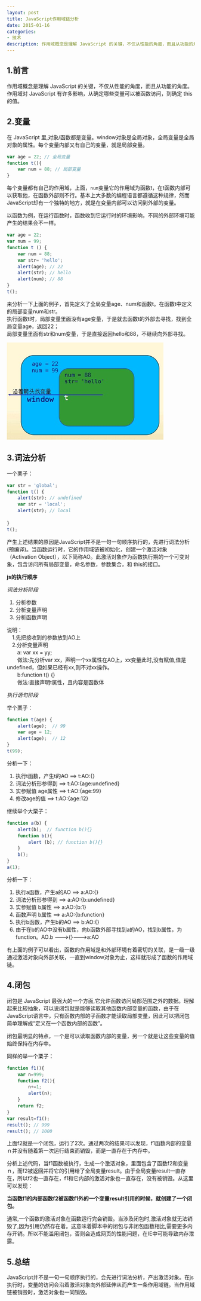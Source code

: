 ```yaml
---
layout: post
title: JavaScript作用域链分析
date: 2015-01-16
categories:
- 技术
description: 作用域概念是理解 JavaScript 的关键，不仅从性能的角度，而且从功能的角度。作用域对 JavaScript 有许多影响，从确定哪些变量可以被函数访问，到确定 this 的值。
---
```


## 1.前言
作用域概念是理解 JavaScript 的关键，不仅从性能的角度，而且从功能的角度。作用域对 JavaScript 有许多影响，从确定哪些变量可以被函数访问，到确定 this 的值。

## 2.变量
在 JavaScript 里,对象/函数都是变量。window对象是全局对象，全局变量是全局对象的属性。每个变量内部又有自己的变量，就是局部变量。

```JavaScript
var age = 22; // 全局变量
function t(){
    var num = 88; // 局部变量
}
```

每个变量都有自己的作用域，上面，`num`变量它的作用域为函数t，在t函数内部可以获取他，在函数外部则不行。基本上大多数的编程语言都遵循这种规律，然而JavaScript却有一个独特的地方，就是在变量内部可以访问到外部的变量。

以函数为例，在运行函数时，函数收到它运行时的环境影响，不同的外部环境可能产生的结果会不一样。

```JavaScript
var age = 22;
var num = 99;
function t () {
    var num = 88;
    var str= 'hello';
    alert(age); // 22
    alert(str); // hello
    alert(num); // 88
}
t();
```

来分析一下上面的例子，首先定义了全局变量age、num和函数t。在函数t中定义的局部变量num和str。  
执行函数t时，局部变量里面没有age变量，于是就去函数t的外部去寻找，找到全局变量age，返回22；  
局部变量里面有str和num变量，于是直接返回hello和88，不继续向外部寻找。

![作用域分析][1]

## 3.词法分析

一个栗子：

```JavaScript
var str = 'global';
function t() {
    alert(str); // undefined
    var str = 'local';
    alert(str); // local

}
t();
```

产生上述结果的原因是JavaScript并不是一句一句顺序执行的，先进行词法分析(预编译)。当函数运行时，它的作用域链被初始化，创建一个激活对象（Activation Object），以下简称AO。此激活对象作为函数执行期的一个可变对象，包含访问所有局部变量，命名参数，参数集合，和 this的接口。

**js的执行顺序**  

*词法分析阶段*

1. 分析参数
2. 分析变量声明
3. 分析函数声明

说明：  
　1.先把接收到的参数放到AO上  
　2.分析变量声明  
　　a: var xx = yy;  
　　做法:先分析var xx，声明一个xx属性在AO上，xx变量此时,没有赋值,值是undefined，但如果已经有xx,则不对xx操作。  
　　b:function t() {}    
　　做法:直接声明t属性，且内容是函数体  

*执行语句阶段*

举个栗子：

```JavaScript
function t(age) {
    alert(age);  // 99
    var age = 12;
    alert(age);  // 12
}
t(99);
```

分析一下：

1. 执行t函数，产生t的AO ==> t:AO:{}
2. 词法分析形参得到     ==> t:AO:{age:undefined} 
3. 实参赋值 age属性     ==> t:AO:{age:99}         
4. 修改age的值          ==> t:AO:{age:12}         

继续举个大栗子：

```JavaScript
function a(b) {
    alert(b);  // function b(){}
    function b(){
        alert (b); // function b(){}
    }
    b();
}
a(1);
```

分析一下：

1. 执行a函数，产生a的AO ==> a:AO:{}
2. 词法分析形参得到           ==> a:AO:{b:undefined}   
3. 实参赋值 b属性             ==> a:AO:{b:1}
4. 函数声明 b属性             ==> a:AO:{b:function}
5. 执行b函数，产生b的AO ==> b:AO:{}
6. 由于在b的AO中没有b属性，向b函数外部寻找到a的AO，找到b属性，为function。AO.b --->{}--->a:AO

有上面的例子可以看出，函数的作用域是和外部环境有着密切的关联，是一级一级通过激活对象向外部关联，一直到window对象为止，这样就形成了函数的作用域链。

## 4.闭包

闭包是 JavaScript 最强大的一个方面,它允许函数访问局部范围之外的数据。理解起来比较抽象，可以说闭包就是能够读取其他函数内部变量的函数，由于在JavaScript语言中，只有函数内部的子函数才能读取局部变量，因此可以把闭包简单理解成“定义在一个函数内部的函数”。

闭包最明显的特点，一个是可以读取函数内部的变量，另一个就是让这些变量的值始终保持在内存中。

同样的举一个栗子：

```JavaScript
function f1(){
	var n=999;
	function f2(){
		n+=1;
		alert(n);
	}
	return f2;
}
var result=f1();
result(); // 999
result(); // 1000
```
上面f2就是一个闭包，运行了2次。通过两次的结果可以发现，f1函数内部的变量ｎ并没有随着第一次运行结束而销毁，而是一直存在于内存中。

分析上述代码，当f1函数被执行，生成一个激活对象，里面包含了函数f2和变量ｎ，而f2被返回并将它的引用给了全局变量result。由于全局变量result一直存在，所以f2也一直存在，f1和它内部的激活对象也一直存在，没有被销毁。从这里可以发现：

__当函数f1的内部函数f2被函数f1外的一个变量result引用的时候，就创建了一个闭包。__

通常,一个函数的激活对象在函数运行完会销毁。当涉及闭包时,激活对象就无法销毁了,因为引用仍然存在着。这意味着脚本中的闭包与非闭包函数相比,需要更多内存开销。所以不能滥用闭包，否则会造成网页的性能问题，在IE中可能导致内存泄露。


## 5.总结
JavaScript并不是一句一句顺序执行的，会先进行词法分析，产出激活对象。在js执行时，变量的访问会沿着激活对象向外部延伸从而产生一条作用域链。当作用域链被销毁时，激活对象也一同销毁。


[1]: /images/20150116124731.jpg "作用域分析"

